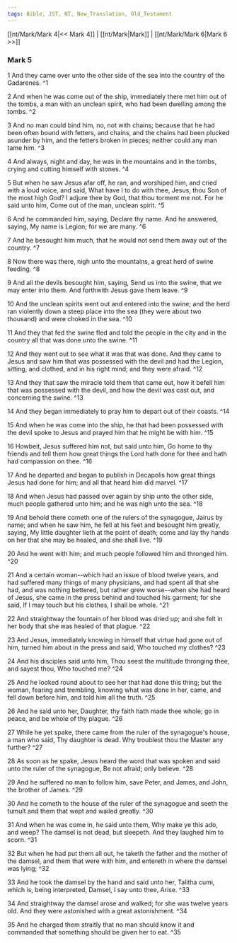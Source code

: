 ```yaml
---
tags: Bible, JST, NT, New_Translation, Old_Testament
---
```


[[nt/Mark/Mark 4|<< Mark 4]] | [[nt/Mark|Mark]] | [[nt/Mark/Mark 6|Mark 6 >>]]

### Mark 5

1 And they came over unto the other side of the sea into the country of the Gadarenes.  ^1

2 And when he was come out of the ship, immediately there met him out of the tombs, a man with an unclean spirit, who had been dwelling among the tombs.  ^2

3 And no man could bind him, no, not with chains; because that he had been often bound with fetters, and chains, and the chains had been plucked asunder by him, and the fetters broken in pieces; neither could any man tame him.  ^3

4 And always, night and day, he was in the mountains and in the tombs, crying and cutting himself with stones.  ^4

5 But when he saw Jesus afar off, he ran, and worshiped him, and cried with a loud voice, and said, What have I to do with thee, Jesus, thou Son of the most high God? I adjure thee by God, that thou torment me not. For he said unto him, Come out of the man, unclean spirit.  ^5

6 And he commanded him, saying, Declare thy name. And he answered, saying, My name is Legion; for we are many.  ^6

7 And he besought him much, that he would not send them away out of the country.  ^7

8 Now there was there, nigh unto the mountains, a great herd of swine feeding.  ^8

9 And all the devils besought him, saying, Send us into the swine, that we may enter into them. And forthwith Jesus gave them leave.  ^9

10 And the unclean spirits went out and entered into the swine; and the herd ran violently down a steep place into the sea (they were about two thousand) and were choked in the sea.  ^10

11 And they that fed the swine fled and told the people in the city and in the country all that was done unto the swine.  ^11

12 And they went out to see what it was that was done. And they came to Jesus and saw him that was possessed with the devil and had the Legion, sitting, and clothed, and in his right mind; and they were afraid.  ^12

13 And they that saw the miracle told them that came out, how it befell him that was possessed with the devil, and how the devil was cast out, and concerning the swine.  ^13

14 And they began immediately to pray him to depart out of their coasts.  ^14

15 And when he was come into the ship, he that had been possessed with the devil spoke to Jesus and prayed him that he might be with him.  ^15

16 Howbeit, Jesus suffered him not, but said unto him, Go home to thy friends and tell them how great things the Lord hath done for thee and hath had compassion on thee.  ^16

17 And he departed and began to publish in Decapolis how great things Jesus had done for him; and all that heard him did marvel.  ^17

18 And when Jesus had passed over again by ship unto the other side, much people gathered unto him; and he was nigh unto the sea.  ^18

19 And behold there cometh one of the rulers of the synagogue, Jairus by name; and when he saw him, he fell at his feet and besought him greatly, saying, My little daughter lieth at the point of death; come and lay thy hands on her that she may be healed, and she shall live.  ^19

20 And he went with him; and much people followed him and thronged him.  ^20

21 And a certain woman\--which had an issue of blood twelve years, and had suffered many things of many physicians, and had spent all that she had, and was nothing bettered, but rather grew worse\--when she had heard of Jesus, she came in the press behind and touched his garment; for she said, If I may touch but his clothes, I shall be whole.  ^21

22 And straightway the fountain of her blood was dried up; and she felt in her body that she was healed of that plague.  ^22

23 And Jesus, immediately knowing in himself that virtue had gone out of him, turned him about in the press and said, Who touched my clothes?  ^23

24 And his disciples said unto him, Thou seest the multitude thronging thee, and sayest thou, Who touched me?  ^24

25 And he looked round about to see her that had done this thing; but the woman, fearing and trembling, knowing what was done in her, came, and fell down before him, and told him all the truth.  ^25

26 And he said unto her, Daughter, thy faith hath made thee whole; go in peace, and be whole of thy plague.  ^26

27 While he yet spake, there came from the ruler of the synagogue\'s house, a man who said, Thy daughter is dead. Why troublest thou the Master any further?  ^27

28 As soon as he spake, Jesus heard the word that was spoken and said unto the ruler of the synagogue, Be not afraid; only believe.  ^28

29 And he suffered no man to follow him, save Peter, and James, and John, the brother of James.  ^29

30 And he cometh to the house of the ruler of the synagogue and seeth the tumult and them that wept and wailed greatly.  ^30

31 And when he was come in, he said unto them, Why make ye this ado, and weep? The damsel is not dead, but sleepeth. And they laughed him to scorn.  ^31

32 But when he had put them all out, he taketh the father and the mother of the damsel, and them that were with him, and entereth in where the damsel was lying;  ^32

33 And he took the damsel by the hand and said unto her, Talitha cumi, which is, being interpreted, Damsel, I say unto thee, Arise.  ^33

34 And straightway the damsel arose and walked; for she was twelve years old. And they were astonished with a great astonishment.  ^34

35 And he charged them straitly that no man should know it and commanded that something should be given her to eat.  ^35

 
